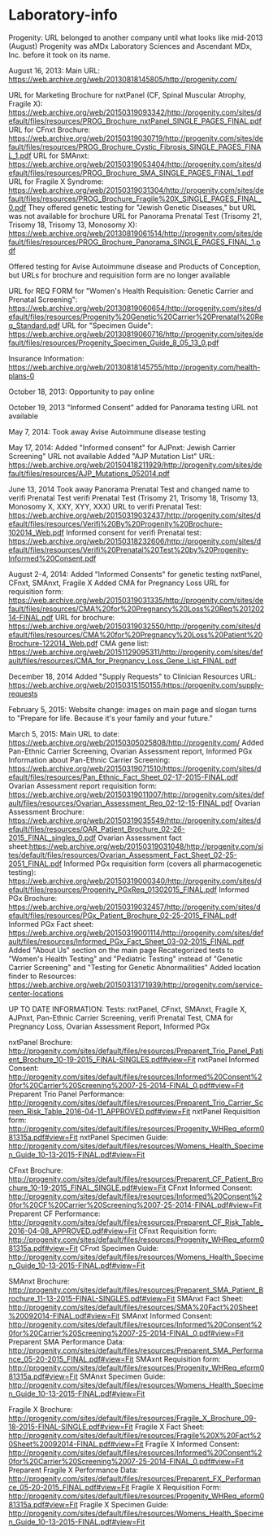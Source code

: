 # Laboratory-info

Progenity:
URL belonged to another company until what looks like mid-2013 (August)
Progenity was aMDx Laboratory Sciences and Ascendant MDx, Inc. before it took on its name.


August 16, 2013: 
Main URL: https://web.archive.org/web/20130818145805/http://progenity.com/

URL for Marketing Brochure for nxtPanel (CF, Spinal Muscular Atrophy, Fragile X): https://web.archive.org/web/20150319093342/http://progenity.com/sites/default/files/resources/PROG_Brochure_nxtPanel_SINGLE_PAGES_FINAL.pdf
URL for CFnxt Brochure: https://web.archive.org/web/20150319030719/http://progenity.com/sites/default/files/resources/PROG_Brochure_Cystic_Fibrosis_SINGLE_PAGES_FINAL_1.pdf
URL for SMAnxt: https://web.archive.org/web/20150319053404/http://progenity.com/sites/default/files/resources/PROG_Brochure_SMA_SINGLE_PAGES_FINAL_1.pdf
URL for Fragile X Syndrome: https://web.archive.org/web/20150319031304/http://progenity.com/sites/default/files/resources/PROG_Brochure_Fragile%20X_SINGLE_PAGES_FINAL_0.pdf
They offered genetic testing for "Jewish Genetic Diseases," but URL was not available for brochure
URL for Panorama Prenatal Test (Trisomy 21, Trisomy 18, Trisomy 13, Monosomy X): https://web.archive.org/web/20130819061514/http://progenity.com/sites/default/files/resources/PROG_Brochure_Panorama_SINGLE_PAGES_FINAL_1.pdf

Offered testing for Avise Autoimmune disease and Products of Conception, but URLs for brochure and requisition form are no longer available

URL for REQ FORM for "Women's Health Requisition: Genetic Carrier and Prenatal Screening": https://web.archive.org/web/20130819060654/http://progenity.com/sites/default/files/resources/Progenity%20Genetic%20Carrier%20Prenatal%20Req_Standard.pdf
URL for "Specimen Guide": https://web.archive.org/web/20130819060716/http://progenity.com/sites/default/files/resources/Progenity_Specimen_Guide_8_05_13_0.pdf

Insurance Information: https://web.archive.org/web/20130818145755/http://progenity.com/health-plans-0

October 18, 2013:
Opportunity to pay online

October 19, 2013
"Informed Consent" added for Panorama testing
URL not available

May 7, 2014:
Took away Avise Autoimmune disease testing

May 17, 2014:
Added "Informed consent" for AJPnxt: Jewish Carrier Screening"
URL not available
Added "AJP Mutation List"
URL: https://web.archive.org/web/20150418211929/http://progenity.com/sites/default/files/resources/AJP_Mutations_052014.pdf

June 13, 2014
Took away Panorama Prenatal Test and changed name to verifi Prenatal Test
verifi Prenatal Test (Trisomy 21, Trisomy 18, Trisomy 13, Monosomy X, XXY, XYY, XXX)
URL to verifi Prenatal Test: https://web.archive.org/web/20150319032437/http://progenity.com/sites/default/files/resources/Verifi%20By%20Progenity%20Brochure-102014_Web.pdf
Informed consent for verifi Prenatal test: https://web.archive.org/web/20150318232606/http://progenity.com/sites/default/files/resources/Verifi%20Prenatal%20Test%20by%20Progenity-Informed%20Consent.pdf

August 2-4, 2014:
Added "Informed Consents" for genetic testing nxtPanel, CFnxt, SMAnxt, Fragile X
Added CMA for Pregnancy Loss
URL for requisition form: https://web.archive.org/web/20150319031335/http://progenity.com/sites/default/files/resources/CMA%20for%20Pregnancy%20Loss%20Req%20120214-FINAL.pdf
URL for brochure: https://web.archive.org/web/20150319032550/http://progenity.com/sites/default/files/resources/CMA%20for%20Pregnancy%20Loss%20Patient%20Brochure-122014_Web.pdf
CMA gene list: https://web.archive.org/web/20151129095311/http://progenity.com/sites/default/files/resources/CMA_for_Pregnancy_Loss_Gene_List_FINAL.pdf

December 18, 2014
Added "Supply Requests" to Clinician Resources
URL: https://web.archive.org/web/20150315150155/https://progenity.com/supply-requests

February 5, 2015:
Website change: images on main page and slogan turns to "Prepare for life. Because it's your family and your future."

March 5, 2015:
Main URL to date: https://web.archive.org/web/20150305025808/http://progenity.com/
Added Pan-Ethnic Carrier Screening, Ovarian Assessment report, Informed PGx
Information about Pan-Ethnic Carrier Screening: https://web.archive.org/web/20150319071510/https://progenity.com/sites/default/files/resources/Pan_Ethnic_Fact_Sheet_02-17-2015-FINAL.pdf
Ovarian Assessment report requisition form: https://web.archive.org/web/20150319011007/http://progenity.com/sites/default/files/resources/Ovarian_Assessment_Req_02-12-15-FINAL.pdf
Ovarian Assessment Brochure: https://web.archive.org/web/20150319035549/http://progenity.com/sites/default/files/resources/OAR_Patient_Brochure_02-26-2015_FINAL_singles_0.pdf
Ovarian Assessment fact sheet:https://web.archive.org/web/20150319031048/http://progenity.com/sites/default/files/resources/Ovarian_Assessment_Fact_Sheet_02-25-2051_FINAL.pdf
Informed PGx requisition form (covers all pharmacogenetic testing): https://web.archive.org/web/20150319000340/http://progenity.com/sites/default/files/resources/Progenity_PGxReq_01302015_FINAL.pdf
Informed PGx Brochure: https://web.archive.org/web/20150319032457/http://progenity.com/sites/default/files/resources/PGx_Patient_Brochure_02-25-2015_FINAL.pdf
Informed PGx Fact sheet: https://web.archive.org/web/20150319001114/http://progenity.com/sites/default/files/resources/Informed_PGx_Fact_Sheet_03-02-2015_FINAL.pdf
Added "About Us" section on the main page
Recategorized tests to "Women's Health Testing" and "Pediatric Testing" instead of "Genetic Carrier Screening" and "Testing for Genetic Abnormailities"
Added location finder to Resources: https://web.archive.org/web/20150313171939/http://progenity.com/service-center-locations


UP TO DATE INFORMATION:
Tests: nxtPanel, CFnxt, SMAnxt, Fragile X, AJPnxt, Pan-Ethnic Carrier Screening, verifi Prenatal Test, CMA for Pregnancy Loss, Ovarian Assessment Report, Informed PGx

nxtPanel Brochure: http://progenity.com/sites/default/files/resources/Preparent_Trio_Panel_Patient_Brochure_10-19-2015_FINAL-SINGLES.pdf#view=Fit
nxtPanel Informed Consent: http://progenity.com/sites/default/files/resources/Informed%20Consent%20for%20Carrier%20Screening%2007-25-2014-FINAL_0.pdf#view=Fit
Preparent Trio Panel Performance: http://progenity.com/sites/default/files/resources/Preparent_Trio_Carrier_Screen_Risk_Table_2016-04-11_APPROVED.pdf#view=Fit
nxtPanel Requisition form: http://progenity.com/sites/default/files/resources/Progenity_WHReq_eform081315a.pdf#view=Fit
nxtPanel Specimen Guide: http://progenity.com/sites/default/files/resources/Womens_Health_Specimen_Guide_10-13-2015-FINAL.pdf#view=Fit

CFnxt Brochure: http://progenity.com/sites/default/files/resources/Preparent_CF_Patient_Brochure_10-19-2015_FINAL_SINGLE.pdf#view=Fit
CFnxt Informed Consent: http://progenity.com/sites/default/files/resources/Informed%20Consent%20for%20CF%20Carrier%20Screening%2007-25-2014-FINAL.pdf#view=Fit
Preparent CF Performance: http://progenity.com/sites/default/files/resources/Preparent_CF_Risk_Table_2016-04-08_APPROVED.pdf#view=Fit
CFnxt Requisition form: http://progenity.com/sites/default/files/resources/Progenity_WHReq_eform081315a.pdf#view=Fit
CFnxt Specimen Guide: http://progenity.com/sites/default/files/resources/Womens_Health_Specimen_Guide_10-13-2015-FINAL.pdf#view=Fit

SMAnxt Brochure: http://progenity.com/sites/default/files/resources/Preparent_SMA_Patient_Brochure_11-13-2015-FINAL-SINGLES.pdf#view=Fit
SMAnxt Fact Sheet: http://progenity.com/sites/default/files/resources/SMA%20Fact%20Sheet%20092014-FINAL.pdf#view=Fit
SMAnxt Informed Consent: http://progenity.com/sites/default/files/resources/Informed%20Consent%20for%20Carrier%20Screening%2007-25-2014-FINAL_0.pdf#view=Fit
Preparent SMA Performance Data: http://progenity.com/sites/default/files/resources/Preparent_SMA_Performance_05-20-2015_FINAL.pdf#view=Fit
SMAxnt Requisition form: http://progenity.com/sites/default/files/resources/Progenity_WHReq_eform081315a.pdf#view=Fit
SMAnxt Specimen Guide: http://progenity.com/sites/default/files/resources/Womens_Health_Specimen_Guide_10-13-2015-FINAL.pdf#view=Fit

Fragile X Brochure: http://progenity.com/sites/default/files/resources/Fragile_X_Brochure_09-18-2015-FINAL-SINGLE.pdf#view=Fit
Fragile X Fact Sheet: http://progenity.com/sites/default/files/resources/Fragile%20X%20Fact%20Sheet%20092014-FINAL.pdf#view=Fit
Fragile X Informed Consent: http://progenity.com/sites/default/files/resources/Informed%20Consent%20for%20Carrier%20Screening%2007-25-2014-FINAL_0.pdf#view=Fit
Preparent Fragile X Performance Data: http://progenity.com/sites/default/files/resources/Preparent_FX_Performance_05-20-2015_FINAL.pdf#view=Fit
Fragile X Requisition Form: http://progenity.com/sites/default/files/resources/Progenity_WHReq_eform081315a.pdf#view=Fit
Fragile X Specimen Guide: http://progenity.com/sites/default/files/resources/Womens_Health_Specimen_Guide_10-13-2015-FINAL.pdf#view=Fit

